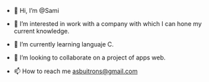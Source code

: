 - 👋 Hi, I’m @Sami
- 👀 I’m interested in work with a company with which I can hone my current knowledge.
- 🌱 I’m currently learning languaje C.
- 💞️ I’m looking to collaborate on a project of apps web.

- 📫 How to reach me asbuitrons@gmail.com 

<!---
Seyllrinne/Seyllrinne is a ✨ special ✨ repository because its `README.md` (this file) appears on your GitHub profile.
You can click the Preview link to take a look at your changes.
--->
